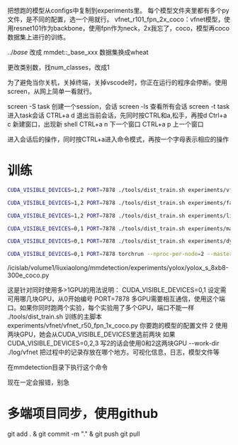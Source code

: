 把想跑的模型从configs中复制到experiments里。
每个模型文件夹里都有多个py文件，是不同的配置，选一个用就行。
vfnet_r101_fpn_2x_coco：vfnet模型，使用resnet101作为backbone，使用fpn作为neck，2x我忘了，coco，模型再coco数据集上进行的训练。

../_base_ 改成 mmdet::_base_xxx
数据集换成wheat

更改类别数，找num_classes，改成1

为了避免当你关机，关掉终端，关掉vscode时，你正在运行的程序会停断。使用screen，从网上简单一看就行。

screen -S task 创建一个session，会话
screen -ls 查看所有会话
screen -t task 进入task会话
CTRL+a  d 退出当前会话，先同时按CTRL和a,松手，再按d
Ctrl+a  c 新建窗口，出现新 shell
CTRL+a  n 下一个窗口
CTRL+a  p 上一个窗口

进入会话后的操作，同时按CTRL+a进入命令模式，再按一个字母表示相应的操作

# 训练
```bash
CUDA_VISIBLE_DEVICES=1,2 PORT=7878 ./tools/dist_train.sh experiments/vfnet/vfnet_r50_fpn_1x_coco.py 2 --work-dir ./log/vfnet
```
```bash
CUDA_VISIBLE_DEVICES=1,2 PORT=7878 ./tools/dist_train.sh experiments/fast_rcnn/fast-rcnn_r50_fpn_1x_coco.py 2 --work-dir ./log/fast-rcnn
```
```bash
CUDA_VISIBLE_DEVICES=1,2 PORT=7878 ./tools/dist_train.sh experiments/libra_rcnn/libra-fast-rcnn_r50_fpn_1x_coco.py 2 --work-dir ./log/libra_rcnn
```

```bash
CUDA_VISIBLE_DEVICES=0,1 PORT=7878 ./tools/dist_train.sh experiments/mask_rcnn/mask-rcnn_r18_fpn_8xb8-amp-lsj-200e_coco.py 2 --work-dir ./log/mask_rcnn
```

```bash
CUDA_VISIBLE_DEVICES=0,1 PORT=7878 ./tools/dist_train.sh experiments/dynamic-rcnn/dynamic-rcnn_r50_fpn_1x_coco.py 2 --work-dir ./log/dynamic-rcnn
```

```bash
CUDA_VISIBLE_DEVICES=0,1 PORT=7878 torchrun --nproc-per-node=2 --master_addr="localhost" --master_port=7878 ./tools/train.py experiments/yolox/yolox_s_8xb8-300e_coco.py --work-dir ./log/yolox
```
/icislab/volume1/liuxiaolong/mmdetection/experiments/yolox/yolox_s_8xb8-300e_coco.py


这是针对同时使用多>1GPU的用法说明：
CUDA_VISIBLE_DEVICES=0,1 设定需可用哪几块GPU，从0开始编号
PORT=7878 多GPU需要相互通信，使用这个端口。如果你同时跑两个实验，每个实验用了多个GPU，端口不能一样
./tools/dist_train.sh 训练的主脚本
experiments/vfnet/vfnet_r50_fpn_1x_coco.py 你要跑的模型的配置文件
2 使用两块GPU，她会从CUDA_VISIBLE_DEVICES里选前两块
如果CUDA_VISIBLE_DEVICES=0,2,3 写2的话会使用0和2这两块GPU
--work-dir ./log/vfnet 把过程中的记录存放在哪个地方。可视化信息，日志，模型文件等

在mmdetection目录下执行这个命令

现在一定会报错，别急


# 多端项目同步，使用github
git add . & git commit -m "." & git push
git pull